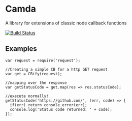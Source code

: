 # Camda

A library for extensions of classic node callback functions

[![Build Status](https://travis-ci.org/JeffDownie/camda.svg?branch=master)](https://travis-ci.org/JeffDownie/camda)

## Examples

```
var request = require('request');

//Creating a simple CB for a http GET request
var get = CBify(request);

//mapping over the response
var getStatusCode = get.map(res => res.statusCode);

//execute normally!
getStatusCode('https://github.com/', (err, code) => {
  if(err) return console.error(err);
  console.log('Status code returned: ' + code);
});
```
